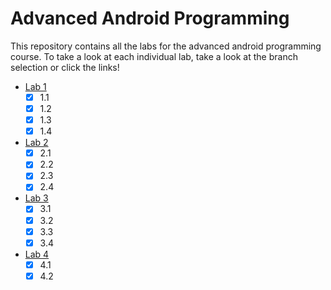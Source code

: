 # Advanced Android Programming
This repository contains all the labs for the advanced android programming course. To take a look at each individual lab, take a look at the branch selection or click the links!

- [Lab 1](https://github.com/Makeliiii/slimewave/tree/lab1)
    - [x] 1.1
    - [x] 1.2
    - [x] 1.3
    - [x] 1.4
- [Lab 2](https://github.com/Makeliiii/slimewave/tree/lab2)
    - [x] 2.1
    - [x] 2.2
    - [x] 2.3
    - [x] 2.4
- [Lab 3](https://github.com/Makeliiii/slimewave/tree/lab3)
    - [x] 3.1
    - [x] 3.2
    - [x] 3.3
    - [x] 3.4
- [Lab 4](https://github.com/Makeliiii/slimewave/tree/lab4)
    - [x] 4.1
    - [x] 4.2